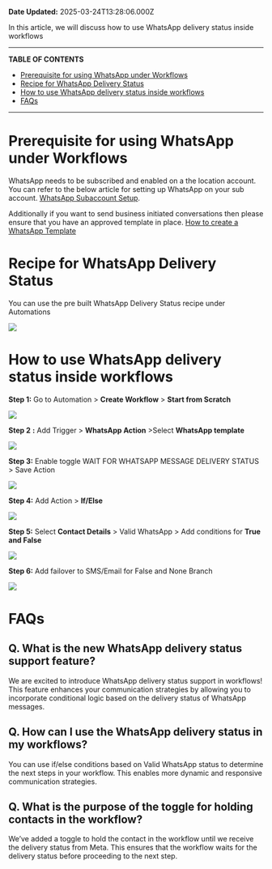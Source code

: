 **Date Updated:** 2025-03-24T13:28:06.000Z
  
  
In this article, we will discuss how to use WhatsApp delivery status inside workflows

---

**TABLE OF CONTENTS**

* [Prerequisite for using WhatsApp under Workflows](#Prerequisite-for-using-WhatsApp-under-Workflows)
* [Recipe for WhatsApp Delivery Status](#Recipe-for-WhatsApp-Delivery-Status)
* [How to use WhatsApp delivery status inside workflows](#How-to-use-WhatsApp-delivery-status-inside-workflows)
* [FAQs](#FAQs)

---

# Prerequisite for using WhatsApp under Workflows

WhatsApp needs to be subscribed and enabled on a the location account. You can refer to the below article for setting up WhatsApp on your sub account. [WhatsApp Subaccount Setup](https://help.gohighlevel.com/a/solutions/articles/155000001980?portalId=48000045315#Subaccount-Setup). 

  
Additionally if you want to send business initiated conversations then please ensure that you have an approved template in place. [How to create a WhatsApp Template](https://help.gohighlevel.com/support/solutions/articles/155000000861-how-to-create-a-whatsapp-template-)

  
# Recipe for WhatsApp Delivery Status

You can use the pre built WhatsApp Delivery Status recipe under Automations 

![](https://s3.amazonaws.com/cdn.freshdesk.com/data/helpdesk/attachments/production/155026559813/original/ZM-GKrgtuPHvnIQs2Hf9h5Ha4pN9Dw-ZPQ.png?1716560015)

  
# How to use WhatsApp delivery status inside workflows

  
**Step 1:** Go to Automation > **Create Workflow** \> **Start from Scratch**

**![](https://s3.amazonaws.com/cdn.freshdesk.com/data/helpdesk/attachments/production/155026487798/original/z68RVmgwwDv2YtzvBuVA-wo_E-KciAficw.png?1716466176)** 

**Step 2** **:** Add Trigger > **WhatsApp Action** \>Select **WhatsApp template**

**![](https://s3.amazonaws.com/cdn.freshdesk.com/data/helpdesk/attachments/production/155026488035/original/hoDiVPGKoAsE_pckEFA48JDT2al-Wra58A.png?1716466391)**  

**Step 3:** Enable toggle WAIT FOR WHATSAPP MESSAGE DELIVERY STATUS > Save Action

![](https://s3.amazonaws.com/cdn.freshdesk.com/data/helpdesk/attachments/production/155026488147/original/LW8bIaKeBl2uhQONwMLuXWnlKAm3lkm5Kg.png?1716466458)

  
**Step 4:** Add Action > **If/Else** 

![](https://s3.amazonaws.com/cdn.freshdesk.com/data/helpdesk/attachments/production/155026488215/original/IJ34vqlnZ-VHR7aR7JEV2TWNiduHXY8RzA.png?1716466538)

  
**Step 5:** Select **Contact Details** \> Valid WhatsApp > Add conditions for **True and False**

![](https://s3.amazonaws.com/cdn.freshdesk.com/data/helpdesk/attachments/production/155026492804/original/HRodQYCR8yD7hbpwb9-03RiNm5UOJdoD-w.png?1716469670)

  
**Step 6:** Add failover to SMS/Email for False and None Branch

![](https://s3.amazonaws.com/cdn.freshdesk.com/data/helpdesk/attachments/production/155026493561/original/CnwlstxlE20N-ywEH1GHMiuf3IBYEkrQyQ.png?1716470151)
  
  
#   

# FAQs

  
## Q. What is the new WhatsApp delivery status support feature?

We are excited to introduce WhatsApp delivery status support in workflows! This feature enhances your communication strategies by allowing you to incorporate conditional logic based on the delivery status of WhatsApp messages.

  
## Q. How can I use the WhatsApp delivery status in my workflows?

You can use if/else conditions based on Valid WhatsApp status to determine the next steps in your workflow. This enables more dynamic and responsive communication strategies.

  
## Q. What is the purpose of the toggle for holding contacts in the workflow?

We’ve added a toggle to hold the contact in the workflow until we receive the delivery status from Meta. This ensures that the workflow waits for the delivery status before proceeding to the next step.
  
  